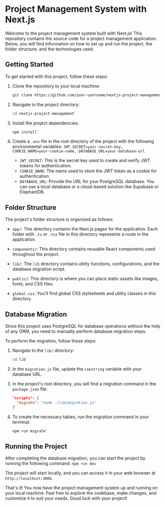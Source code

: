 # Project Management System with Next.js

Welcome to the project management system built with Next.js! This repository contains the source code for a project management application. Below, you will find information on how to set up and run the project, the folder structure, and the technologies used.

## Getting Started

To get started with this project, follow these steps:

1. Clone the repository to your local machine:
   ```bash
   git clone https://github.com/your-username/nextjs-project-management.git
2.  Navigate to the project directory:
    ```bash
    cd nextjs-project-management` 
    
3.  Install the project dependencies:
    ```bash
    npm install` 
    
4.  Create a `.env` file in the root directory of the project with the following environmental variables:
    `JWT_SECRET=your-secret-key,
    COOKIE_NAME=your-cookie-name,
    DATABASE_URL=your-database-url` 
    
    -   `JWT_SECRET`: This is the secret key used to create and verify JWT tokens for authentication.
    -   `COOKIE_NAME`: The name used to store the JWT token as a cookie for authentication.
    -   `DATABASE_URL`: Provide the URL for your PostgreSQL database. You can use a local database or a cloud-based solution like Supabase or ElephantDB.

## Folder Structure

The project's folder structure is organized as follows:

-   `app/`: This directory contains the Next.js pages for the application. Each folder with `.ts` or `.tsx` file in this directory represents a route in the application.
    
-   `components/`: This directory contains reusable React components used throughout the project.
    
-   `lib/`: The `lib` directory contains utility functions, configurations, and the database migration script.
    
-   `public/`: This directory is where you can place static assets like images, fonts, and CSS files.
    
-   `global.css`: You'll find global CSS stylesheets and utility classes in this directory.
    

## Database Migration

Since this project uses PostgreSQL for database operations without the help of any ORM, you need to manually perform database migration steps.

To perform the migration, follow these steps:

1.  Navigate to the `lib/` directory:
    
    ```bash
    cd lib` 
    
2.  In the `migration.js` file, update the `constring` variable with your database URL.
    
3.  In the project's root directory, you will find a migration command in the `package.json` file:
    
    ```json
    "scripts": {
      "migrate": "node ./lib/migration.js"
    }` 
    
4.  To create the necessary tables, run the migration command in your terminal:
    ```bash
    npm run migrate` 
    

## Running the Project

After completing the database migration, you can start the project by running the following command:
`npm run dev` 

The project will start locally, and you can access it in your web browser at `http://localhost:3000`.

That's it! You now have the project management system up and running on your local machine. Feel free to explore the codebase, make changes, and customize it to suit your needs. Good luck with your project!
